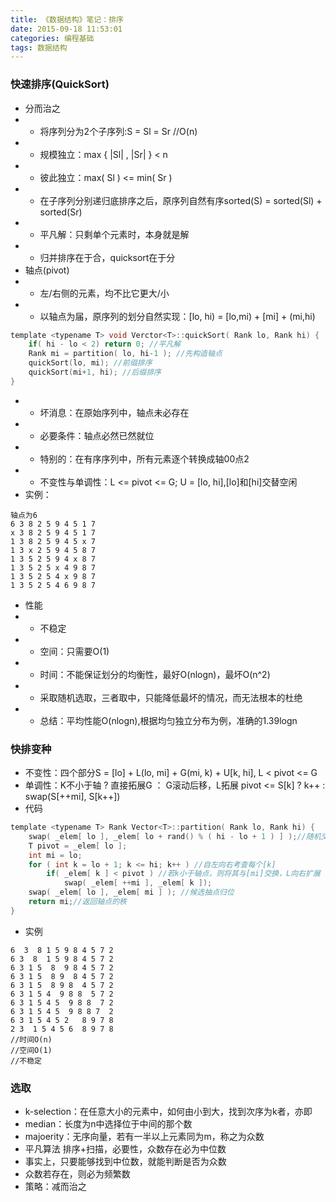 ```yaml
---
title: 《数据结构》笔记：排序
date: 2015-09-18 11:53:01
categories: 编程基础
tags: 数据结构
---
```

### 快速排序(QuickSort)
- 分而治之
- - 将序列分为2个子序列:S = Sl = Sr //O(n)
- - 规模独立：max { |Sl| , |Sr| } < n
- - 彼此独立：max( Sl ) <= min( Sr )
- - 在子序列分别递归底排序之后，原序列自然有序sorted(S) = sorted(Sl) + sorted(Sr)
- - 平凡解：只剩单个元素时，本身就是解
- - 归并排序在于合，quicksort在于分
- 轴点(pivot)
- - 左/右侧的元素，均不比它更大/小
- - 以轴点为届，原序列的划分自然实现：[lo, hi) = [lo,mi) + [mi] + (mi,hi)

```c
template <typename T> void Verctor<T>::quickSort( Rank lo, Rank hi) {
    if( hi - lo < 2) return 0; //平凡解
    Rank mi = partition( lo, hi-1 ); //先构造轴点
    quickSort(lo, mi); //前缀排序
    quickSort(mi+1, hi); //后缀排序
} 
```
- - 坏消息：在原始序列中，轴点未必存在
- - 必要条件：轴点必然已然就位
- - 特别的：在有序序列中，所有元素逐个转换成轴00点2
- - 不变性与单调性：L <= pivot <= G; U = [lo, hi],[lo]和[hi]交替空闲
- 实例：

```
轴点为6
6 3 8 2 5 9 4 5 1 7
x 3 8 2 5 9 4 5 1 7
1 3 8 2 5 9 4 5 x 7
1 3 x 2 5 9 4 5 8 7
1 3 5 2 5 9 4 x 8 7
1 3 5 2 5 x 4 9 8 7
1 3 5 2 5 4 x 9 8 7
1 3 5 2 5 4 6 9 8 7
```
- 性能
- - 不稳定
- - 空间：只需要O(1)
- - 时间：不能保证划分的均衡性，最好O(nlogn)，最坏O(n^2)
- - 采取随机选取，三者取中，只能降低最坏的情况，而无法根本的杜绝
- - 总结：平均性能O(nlogn),根据均匀独立分布为例，准确的1.39logn

### 快排变种
- 不变性：四个部分S = [lo] + L(lo, mi] + G(mi, k) + U[k, hi], L < pivot <= G
- 单调性：K不小于轴 ? 直接拓展G ： G滚动后移，L拓展 pivot <= S[k] ? k++ : swap(S[++mi], S[k++])
- 代码

```c
template <typename T> Rank Vector<T>::partition( Rank lo, Rank hi) {
    swap( _elem[ lo ], _elem[ lo + rand() % ( hi - lo + 1 ) ] );//随机交换
    T pivot = _elem[ lo ];
    int mi = lo;
    for ( int k = lo + 1; k <= hi; k++ ) //自左向右考查每个[k]
        if( _elem[ k ] < pivot ) //若k小于轴点，则将其与[mi]交换，L向右扩展
            swap( _elem[ ++mi ], _elem[ k ]);
    swap( _elem[ lo ], _elem[ mi ] ); //候选抽点归位
    return mi;//返回轴点的秩
} 
```
- 实例
```
6  3  8 1 5 9 8 4 5 7 2
6 3  8  1 5 9 8 4 5 7 2
6 3 1 5  8  9 8 4 5 7 2
6 3 1 5  8 9  8 4 5 7 2
6 3 1 5  8 9 8  4 5 7 2
6 3 1 5 4  9 8 8  5 7 2
6 3 1 5 4 5  9 8 8  7 2
6 3 1 5 4 5  9 8 8 7  2
6 3 1 5 4 5 2   8 9 7 8
2 3  1 5 4 5 6  8 9 7 8
//时间O(n)
//空间O(1)
//不稳定
```
### 选取
- k-selection：在任意大小的元素中，如何由小到大，找到次序为k者，亦即
- median：长度为n中选择位于中间的那个数
- majoerity：无序向量，若有一半以上元素同为m，称之为众数
- 平凡算法 排序+扫描，必要性，众数存在必为中位数
- 事实上，只要能够找到中位数，就能判断是否为众数
- 众数若存在，则必为频繁数
- 策略：减而治之

